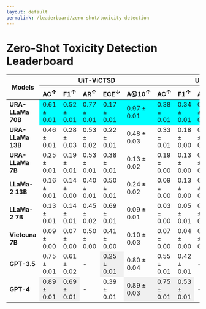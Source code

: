 ```yaml
---
layout: default
permalink: /leaderboard/zero-shot/toxicity-detection
---
```

# Zero-Shot Toxicity Detection Leaderboard

<table class="table table-bordered table-sm w-100 dtHorizontalTable" cellspacing="0">
  <thead>
    <tr>
      <th rowspan="2" class="text-center align-middle"><b>Models</b></th>
      <th colspan="5" class="text-center"><b>UiT-ViCTSD</b></th>
      <th colspan="5" class="text-center"><b>UiT-ViHSD</b></th>
    </tr>
    <tr>
      <th class="text-center"><b>AC<span style="vertical-align: super;">↑</span></b></th>
      <th class="text-center"><b>F1<span style="vertical-align: super;">↑</span></b></th>
      <th class="text-center"><b>AR<span style="vertical-align: super;">↑</span></b></th>
      <th class="text-center"><b>ECE<span style="vertical-align: super;">↓</span></b></th>
      <th class="text-center"><b>A@10<span style="vertical-align: super;">↑</span></b></th>
      <th class="text-center"><b>AC<span style="vertical-align: super;">↑</span></b></th>
      <th class="text-center"><b>F1<span style="vertical-align: super;">↑</span></b></th>
      <th class="text-center"><b>AR<span style="vertical-align: super;">↑</span></b></th>
      <th class="text-center"><b>ECE<span style="vertical-align: super;">↓</span></b></th>
      <th class="text-center"><b>A@10<span style="vertical-align: super;">↑</span></b></th>
    </tr>
  </thead>
  <tbody>
    <tr>
      <td class="text-center"><b>URA-LLaMa 70B</b></td>
      <td class="text-center" style="background-color: cyan;">0.61 ± 0.01</td>
      <td class="text-center" style="background-color: cyan;">0.52 ± 0.01</td>
      <td class="text-center" style="background-color: cyan;">0.77 ± 0.01</td>
      <td class="text-center" style="background-color: cyan;">0.17 ± 0.01</td>
      <td class="text-center" style="background-color: cyan;">0.97 ± 0.01</td>
      <td class="text-center" style="background-color: cyan;">0.38 ± 0.01</td>
      <td class="text-center" style="background-color: cyan;">0.34 ± 0.01</td>
      <td class="text-center" style="background-color: cyan;">0.74 ± 0.01</td>
      <td class="text-center" style="background-color: cyan;">0.25 ± 0.01</td>
      <td class="text-center" style="background-color: cyan;">0.91 ± 0.01</td>
    </tr>
    <tr>
      <td class="text-center"><b>URA-LLaMa 13B</b></td>
      <td class="text-center">0.46 ± 0.01</td>
      <td class="text-center">0.28 ± 0.03</td>
      <td class="text-center">0.53 ± 0.02</td>
      <td class="text-center">0.22 ± 0.01</td>
      <td class="text-center">0.48 ± 0.03</td>
      <td class="text-center">0.33 ± 0.01</td>
      <td class="text-center">0.18 ± 0.00</td>
      <td class="text-center">0.60 ± 0.01</td>
      <td class="text-center">0.35 ± 0.01</td>
      <td class="text-center">0.54 ± 0.02</td>
    </tr>
    <tr>
      <td class="text-center"><b>URA-LLaMa 7B</b></td>
      <td class="text-center">0.25 ± 0.01</td>
      <td class="text-center">0.19 ± 0.01</td>
      <td class="text-center">0.53 ± 0.01</td>
      <td class="text-center">0.38 ± 0.01</td>
      <td class="text-center">0.13 ± 0.02</td>
      <td class="text-center">0.19 ± 0.00</td>
      <td class="text-center">0.13 ± 0.00</td>
      <td class="text-center">0.55 ± 0.01</td>
      <td class="text-center">0.46 ± 0.01</td>
      <td class="text-center">0.13 ± 0.01</td>
    </tr>
    <tr>
      <td class="text-center"><b>LLaMa-2 13B</b></td>
      <td class="text-center">0.16 ± 0.01</td>
      <td class="text-center">0.14 ± 0.00</td>
      <td class="text-center">0.40 ± 0.01</td>
      <td class="text-center">0.50 ± 0.01</td>
      <td class="text-center">0.24 ± 0.02</td>
      <td class="text-center">0.09 ± 0.00</td>
      <td class="text-center">0.13 ± 0.00</td>
      <td class="text-center">0.38 ± 0.01</td>
      <td class="text-center">0.63 ± 0.00</td>
      <td class="text-center">0.10 ± 0.01</td>
    </tr>
    <tr>
      <td class="text-center"><b>LLaMa-2 7B</b></td>
      <td class="text-center">0.13 ± 0.01</td>
      <td class="text-center">0.14 ± 0.01</td>
      <td class="text-center">0.45 ± 0.02</td>
      <td class="text-center">0.69 ± 0.01</td>
      <td class="text-center">0.09 ± 0.01</td>
      <td class="text-center">0.03 ± 0.00</td>
      <td class="text-center">0.05 ± 0.01</td>
      <td class="text-center">0.56 ± 0.01</td>
      <td class="text-center">0.75 ± 0.00</td>
      <td class="text-center">0.00 ± 0.00</td>
    </tr>
    <tr>
      <td class="text-center"><b>Vietcuna 7B</b></td>
      <td class="text-center">0.09 ± 0.00</td>
      <td class="text-center">0.07 ± 0.00</td>
      <td class="text-center">0.50 ± 0.00</td>
      <td class="text-center">0.41 ± 0.00</td>
      <td class="text-center">0.10 ± 0.03</td>
      <td class="text-center">0.07 ± 0.00</td>
      <td class="text-center">0.04 ± 0.00</td>
      <td class="text-center">0.50 ± 0.00</td>
      <td class="text-center">0.26 ± 0.00</td>
      <td class="text-center">0.07 ± 0.01</td>
    </tr>
    <tr>
      <td class="text-center"><b>GPT-3.5</b></td>
      <td class="text-center">0.75 ± 0.01</td>
      <td class="text-center">0.61 ± 0.02</td>
      <td class="text-center">-</td>
      <td class="text-center" style="background-color: #f0f0f0;">0.25 ± 0.01</td>
      <td class="text-center">0.80 ± 0.04</td>
      <td class="text-center">0.55 ± 0.01</td>
      <td class="text-center">0.42 ± 0.01</td>
      <td class="text-center">-</td>
      <td class="text-center" style="background-color: #f0f0f0;">0.22 ± 0.01</td>
      <td class="text-center">0.55 ± 0.02</td>
    </tr>
    <tr>
      <td class="text-center"><b>GPT-4</b></td>
      <td class="text-center" style="background-color: #f0f0f0;">0.89 ± 0.01</td>
      <td class="text-center" style="background-color: #f0f0f0;">0.69 ± 0.01</td>
      <td class="text-center">-</td>
      <td class="text-center">0.39 ± 0.01</td>
      <td class="text-center" style="background-color: #f0f0f0;">0.89 ± 0.03</td>
      <td class="text-center" style="background-color: #f0f0f0;">0.75 ± 0.01</td>
      <td class="text-center" style="background-color: #f0f0f0;">0.53 ± 0.01</td>
      <td class="text-center">-</td>
      <td class="text-center">0.42 ± 0.01</td>
      <td class="text-center" style="background-color: #f0f0f0;">0.75 ± 0.02</td>
    </tr>
  </tbody>
</table>
